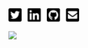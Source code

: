 <a href="https://twitter.com/brackendev"><img height="30" src="https://github.com/brackendev/brackendev/blob/main/images/twitter-square-brands.svg"></a>&nbsp;&nbsp;
<a href="https://linkedin.com/in/brackenspencer/"><img height="30" src="https://github.com/brackendev/brackendev/blob/main/images/linkedin-brands.svg"></a>&nbsp;&nbsp;
<a href="https://github.com/brackendev"><img height="30" src="https://github.com/brackendev/brackendev/blob/main/images/github-square-brands.svg"></a>&nbsp;&nbsp;
<a href="mailto:bracken@bracken.dev"><img height="30" src="https://github.com/brackendev/brackendev/blob/main/images/envelope-square-solid.svg"></a>&nbsp;&nbsp;

![](https://github-readme-stats.vercel.app/api?username=brackendev&count_private=true&show_icons=true&hide=contribs,prs,issues)
